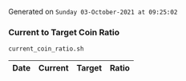 Generated on `Sunday 03-October-2021 at 09:25:02`

### Current to Target Coin Ratio
`current_coin_ratio.sh`

Date|Current|Target|Ratio
---|---|---|---
